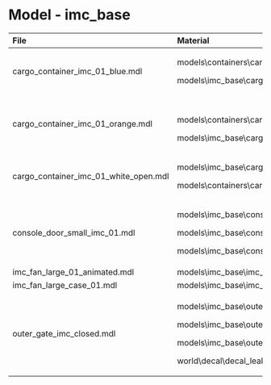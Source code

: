 # Model - imc\_base

<table>
  <thead>
    <tr>
      <th style="text-align:left">File</th>
      <th style="text-align:left">Material</th>
    </tr>
  </thead>
  <tbody>
    <tr>
      <td style="text-align:left">cargo_container_imc_01_blue.mdl</td>
      <td style="text-align:left">
        <p>models\containers\cargo_container_decals_01</p>
        <p>models\imc_base\cargo_container_imc_01_blue</p>
      </td>
    </tr>
    <tr>
      <td style="text-align:left">cargo_container_imc_01_orange.mdl</td>
      <td style="text-align:left">
        <p>
          <br />models\containers\cargo_container_decals_01</p>
        <p>models\imc_base\cargo_container_imc_01_orange</p>
      </td>
    </tr>
    <tr>
      <td style="text-align:left">cargo_container_imc_01_white_open.mdl</td>
      <td style="text-align:left">
        <p>models\imc_base\cargo_container_imc_01_white</p>
        <p>models\containers\cargo_container_decals_01</p>
      </td>
    </tr>
    <tr>
      <td style="text-align:left">console_door_small_imc_01.mdl</td>
      <td style="text-align:left">
        <p>models\imc_base\console_door_small_imc_01</p>
        <p>models\imc_base\console_door_small_imc_01_locked</p>
        <p>models\imc_base\console_door_small_imc_01_open</p>
      </td>
    </tr>
    <tr>
      <td style="text-align:left">imc_fan_large_01_animated.mdl</td>
      <td style="text-align:left">models\imc_base\imc_fan_large_01</td>
    </tr>
    <tr>
      <td style="text-align:left">imc_fan_large_case_01.mdl</td>
      <td style="text-align:left">models\imc_base\imc_fan_large_01</td>
    </tr>
    <tr>
      <td style="text-align:left">outer_gate_imc_closed.mdl</td>
      <td style="text-align:left">
        <p>models\imc_base\outer_gate_imc_01</p>
        <p>models\imc_base\outer_gate_imc_02
          <br />
        </p>
        <p>models\imc_base\outer_gate_imc_03
          <br />
        </p>
        <p>world\decal\decal_leak_small</p>
      </td>
    </tr>
  </tbody>
</table>

